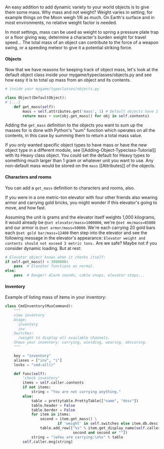 
An easy addition to add dynamic variety to your world objects is to give them some mass.  Why mass
and not weight? Weight varies in setting; for example things on the Moon weigh 1/6 as much.  On
Earth's surface and in most environments, no relative weight factor is needed.

In most settings, mass can be used as weight to spring a pressure plate trap or a floor giving way,
determine a character's burden weight for travel speed...   The total mass of an object can
contribute to the force of a weapon swing, or a speeding meteor to give it a potential striking
force.

#### Objects

Now that we have reasons for keeping track of object mass, let's look at the default object class
inside your mygame/typeclasses/objects.py and see how easy it is to total up mass from an object and
its contents.

```python
# inside your mygame/typeclasses/objects.py

class Object(DefaultObject):
# [...]
    def get_mass(self):
        mass = self.attributes.get('mass', 1) # Default objects have 1 unit mass.
        return mass + sum(obj.get_mass() for obj in self.contents)
```

Adding the `get_mass` definition to the objects you want to sum up the masses for is done with
Python's "sum" function which operates on all the contents, in this case by summing them to
return a total mass value.

If you only wanted specific object types to have mass or have the new object type in a different
module, see [[Adding-Object-Typeclass-Tutorial]] with its Heavy class object. You could set the
default for Heavy types to something much larger than 1 gram or whatever unit you want to use.  Any
non-default mass would be stored on the `mass` [[Attributes]] of the objects.


#### Characters and rooms

You can add a `get_mass` definition to characters and rooms, also.

If you were in a one metric-ton elevator with four other friends also wearing armor and carrying gold bricks, you might wonder if this elevator's going to move, and how fast.

Assuming the unit is grams and the elevator itself weights 1,000 kilograms, it would already be
`@set elevator/mass=1000000`, we're `@set me/mass=85000` and our armor is `@set armor/mass=50000`.
We're each carrying 20 gold bars each `@set gold bar/mass=12400` then step into the elevator and see
the following message in the elevator's appearance: `Elevator weight and contents should not exceed
3 metric tons.` Are we safe?  Maybe not if you consider dynamic loading. But at rest:

```python
# Elevator object knows when it checks itself:
if self.get_mass() < 3000000:
    pass  # Elevator functions as normal.
else:
    pass  # Danger! Alarm sounds, cable snaps, elevator stops...
```

#### Inventory
Example of listing mass of items in your inventory:

```python
class CmdInventory(MuxCommand):
    """
    view inventory
    Usage:
      inventory
      inv
    Switches:
      /weight to display all available channels.
    Shows your inventory: carrying, wielding, wearing, obscuring.
    """

    key = "inventory"
    aliases = ["inv", "i"]
    locks = "cmd:all()"

    def func(self):
        "check inventory"
        items = self.caller.contents
        if not items:
            string = "You are not carrying anything."
        else:
            table = prettytable.PrettyTable(["name", "desc"])
            table.header = False
            table.border = False
            for item in items:
                second = item.get_mass() \
                        if 'weight' in self.switches else item.db.desc
                table.add_row(["%s" % item.get_display_name(self.caller.sessions),
                               second and second or ""])
            string = "|wYou are carrying:\n%s" % table
        self.caller.msg(string)

```
